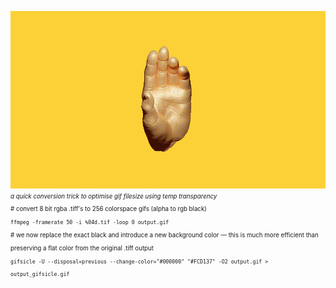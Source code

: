 ![theundebruijn](theundebruijn_853x480_50fps_0008.gif)  
<sub><sup>_a quick conversion trick to optimise gif filesize using temp transparency_  
\# convert 8 bit rgba .tiff's to 256 colorspace gifs (alpha to rgb black)  
`ffmpeg -framerate 50 -i %04d.tif -loop 0 output.gif`  
\# we now replace the exact black and introduce a new background color — this is much more efficient than preserving a flat color from the original .tiff output  
`gifsicle -U --disposal=previous --change-color="#000000" "#FCD137" -O2 output.gif > output_gifsicle.gif`</sup></sub>  
